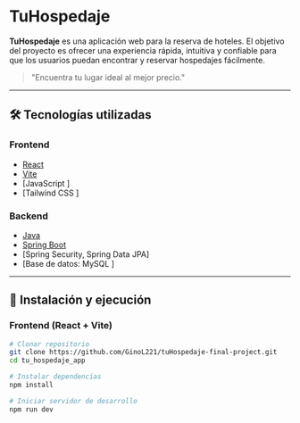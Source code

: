 # TuHospedaje

**TuHospedaje** es una aplicación web para la reserva de hoteles. El objetivo del proyecto es ofrecer una experiencia rápida, intuitiva y confiable para que los usuarios puedan encontrar y reservar hospedajes fácilmente.

> "Encuentra tu lugar ideal al mejor precio."

---

## 🛠️ Tecnologías utilizadas

### Frontend

- [React](https://reactjs.org/)
- [Vite](https://vitejs.dev/)
- [JavaScript ]
- [Tailwind CSS ]

### Backend

- [Java ](https://www.oracle.com/java/technologies/javase-downloads.html)
- [Spring Boot](https://spring.io/projects/spring-boot)
- [Spring Security, Spring Data JPA]
- [Base de datos: MySQL ]

---

## 🚀 Instalación y ejecución

### Frontend (React + Vite)

```bash
# Clonar repositorio
git clone https://github.com/GinoL221/tuHospedaje-final-project.git
cd tu_hospedaje_app

# Instalar dependencias
npm install

# Iniciar servidor de desarrollo
npm run dev
```
